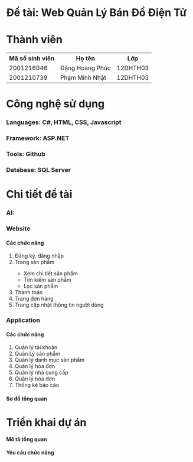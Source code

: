 # Đề tài: Web Quản Lý Bán Đồ Điện Tử

# Thành viên

<div>
  <table>
    <tr>
      <th>Mã số sinh viên</th>
      <th>Họ tên</th>
      <th>Lớp</th>
    </tr>
    <tr>
      <td>2001216046</td>
      <td>Đặng Hoàng Phúc</td>
      <td>12DHTH03</td>
    </tr>
    <tr>
      <td>2001210739</td>
      <td>Phạm Minh Nhật</td>
      <td>12DHTH03</td>
    </tr>
  </table>
</div>

# Công nghệ sử dụng

<h3>Languages: C#, HTML, CSS, Javascript</h3>
<h3>Framework: ASP.NET</h3>
<h3>Tools: Github</h3>
<h3>Database: SQL Server</h3>

# Chi tiết đề tài
<div>
  <h3>AI: </h3>
  <h3>Website</h3>
  <h4>Các chức năng</h4>
  <ol>
    <li>Đăng ký, đăng nhập</li>
    <li>Trang sản phẩm</li>
    <ul>
      <li>Xem chi tiết sản phẩm</li>
      <li>Tìm kiếm sản phẩm</li>
      <li>Lọc sản phẩm</li>
    </ul>
    <li>Thanh toán</li>
    <li>Trang đơn hàng</li>
    <li>Trang cập nhật thông tin người dùng</li>
  </ol>

  <h3>Application</h3>
  <h4>Các chức năng</h4>
  <ol>
    <li>Quản lý tài khoản</li>
    <li>Quản Lý sản phẩm</li>
    <li>Quản lý danh mục sản phẩm</li>
    <li>Quản lý hóa đơn</li>
    <li>Quản lý nhà cung cấp</li>
    <li>Quản lý hóa đơn</li>
    <li>Thống kê báo cáo</li>
  </ol>
  <h4>Sơ đồ tổng quan</h4>
</div>

# Triển khai dự án

<h4>Mô tả tổng quan</h4>
<h4>Yêu cầu chức năng</h4>
